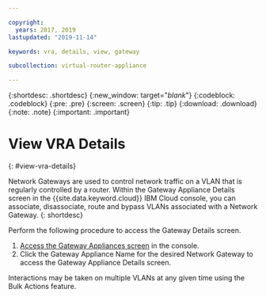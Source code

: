 ```yaml
---

copyright:
  years: 2017, 2019
lastupdated: "2019-11-14"

keywords: vra, details, view, gateway

subcollection: virtual-router-appliance

---
```


{:shortdesc: .shortdesc}
{:new_window: target="_blank_"}
{:codeblock: .codeblock}
{:pre: .pre}
{:screen: .screen}
{:tip: .tip}
{:download: .download}
{:note: .note}
{:important: .important}

# View VRA Details
{: #view-vra-details}

Network Gateways are used to control network traffic on a VLAN that is regularly controlled by a router. Within the Gateway Appliance Details screen in the {{site.data.keyword.cloud}} IBM Cloud console, you can associate, disassociate, route and bypass VLANs associated with a Network Gateway.
{: shortdesc}

Perform the following procedure to access the Gateway Details screen.

1. [Access the Gateway Appliances screen](/docs/virtual-router-appliance?topic=virtual-router-appliance-view-all-vras) in the console.
2. Click the Gateway Appliance Name for the desired Network Gateway to access the Gateway Appliance Details screen.

Interactions may be taken on multiple VLANs at any given time using the Bulk Actions feature.
